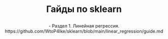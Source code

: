 
<h1><p align="center">Гайды по sklearn</p></h1>
<p align="center">
- Раздел 1. Линейная регрессия. https://github.com/WtoP4Ike/sklearn/blob/main/linear_regression/guide.md
</p>
